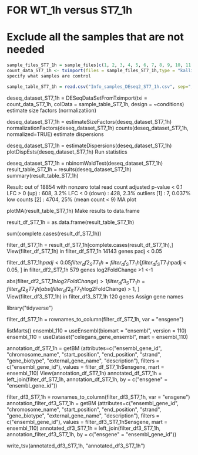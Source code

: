 # FOR WT_1h versus ST7_1h
# Exclude all the samples that are not needed
```R
sample_files_ST7_1h = sample_files[c(1, 2, 3, 4, 5, 6, 7, 8, 9, 10, 11, 12)] 
count_data_ST7_1h <- tximport(files = sample_files_ST7_1h,type = "kallisto",tx2gene = gene_map, ignoreAfterBar = TRUE) count_data_ST7_1h[['counts']]
specify what samples are control

sample_table_ST7_1h = read.csv("Info_samples_DEseq2_ST7_1h.csv", sep=";") conditions = sample_table_ST7_1h[,3] conditions = factor(conditions, levels = c('WT_1h', 'ST7:AID_1h')) sample_table_ST7_1h$conditions = conditions
```
deseq_dataset_ST7_1h = DESeqDataSetFromTximport(txi = count_data_ST7_1h, colData = sample_table_ST7_1h, design = ~conditions)
estimate size factors (normalizatiion)

deseq_dataset_ST7_1h = estimateSizeFactors(deseq_dataset_ST7_1h) normalizationFactors(deseq_dataset_ST7_1h) counts(deseq_dataset_ST7_1h, normalized=TRUE)
estimate dispersions

deseq_dataset_ST7_1h = estimateDispersions(deseq_dataset_ST7_1h) plotDispEsts(deseq_dataset_ST7_1h)
Run statistics

deseq_dataset_ST7_1h = nbinomWaldTest(deseq_dataset_ST7_1h) result_table_ST7_1h = results(deseq_dataset_ST7_1h) summary(result_table_ST7_1h)

Result: out of 18854 with nonzero total read count adjusted p-value < 0.1 LFC > 0 (up) : 608, 3.2% LFC < 0 (down) : 428, 2.3% outliers [1] : 7, 0.037% low counts [2] : 4704, 25% (mean count < 9)
MA plot

plotMA(result_table_ST7_1h)
Make results to data.frame

result_df_ST7_1h = as.data.frame(result_table_ST7_1h)

sum(complete.cases(result_df_ST7_1h))

filter_df_ST7_1h = result_df_ST7_1h[complete.cases(result_df_ST7_1h),] View(filter_df_ST7_1h)
in filter_df_ST7_1h 14143 genes
padj < 0.05

filter_df_ST7_1h$padj < 0.05 filter_df2_ST7_1h = filter_df_ST7_1h[filter_df_ST7_1h$padj < 0.05, ]
in filter_df2_ST7_1h 579 genes
log2FoldChange >1 <-1

abs(filter_df2_ST7_1h$log2FoldChange) > 1 filter_df3_ST7_1h = filter_df2_ST7_1h[abs(filter_df2_ST7_1h$log2FoldChange) > 1, ] View(filter_df3_ST7_1h)
in filter_df3_ST7_1h 120 genes
Assign gene names

library("tidyverse")

filter_df_ST7_1h = rownames_to_column(filter_df_ST7_1h, var = "ensgene")

listMarts() ensembl_110 = useEnsembl(biomart = "ensembl", version = 110) ensembl_110 = useDataset("celegans_gene_ensembl", mart = ensembl_110)

annotation_df_ST7_1h = getBM (attributes=c("ensembl_gene_id", "chromosome_name", "start_position", "end_position", "strand", "gene_biotype", "external_gene_name", "description"), filters = c("ensembl_gene_id"), values = filter_df_ST7_1h$ensgene, mart = ensembl_110) View(annotation_df_ST7_1h) annotated_df_ST7_1h = left_join(filter_df_ST7_1h, annotation_df_ST7_1h, by = c("ensgene" = "ensembl_gene_id"))

filter_df3_ST7_1h = rownames_to_column(filter_df3_ST7_1h, var = "ensgene") annotation_filter_df3_ST7_1h = getBM (attributes=c("ensembl_gene_id", "chromosome_name", "start_position", "end_position", "strand", "gene_biotype", "external_gene_name", "description"), filters = c("ensembl_gene_id"), values = filter_df3_ST7_1h$ensgene, mart = ensembl_110) annotated_df3_ST7_1h = left_join(filter_df3_ST7_1h, annotation_filter_df3_ST7_1h, by = c("ensgene" = "ensembl_gene_id"))

write_tsv(annotated_df3_ST7_1h, "annotated_df3_ST7_1h")
